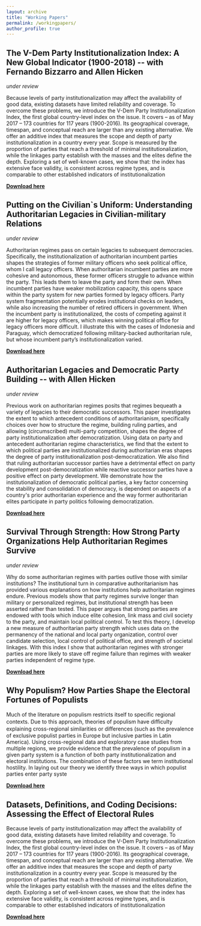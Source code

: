 ```yaml
---
layout: archive
title: "Working Papers"
permalink: /workingpapers/
author_profile: true
---
```


## The V-Dem Party Institutionalization Index: A New Global Indicator (1900-2018) -- with Fernando Bizzarro and Allen Hicken
*under review*

Because levels of party institutionalization may affect the availability of good data, existing datasets have limited reliability and coverage. To overcome these problems, we introduce the V-Dem Party Institutionalization Index, the first global country-level index on the issue. It covers – as of May 2017 – 173 countries for 117 years (1900-2016). Its geographical coverage, timespan, and conceptual reach are larger than any existing alternative. We offer an additive index that measures the scope and depth of party institutionalization in a country every year. Scope is measured by the proportion of parties that reach a threshold of minimal institutionalization, while the linkages party establish with the masses and the elites define the depth. Exploring a set of well-known cases, we show that: the index has extensive face validity, is consistent across regime types, and is comparable to other established indicators of institutionalization

[__Download here__](/assets/files/party_institutionalization_index_2020.pdf)


## Putting on the Civilian\`s Uniform: Understanding Authoritarian Legacies in Civilian-military Relations
*under review*

Authoritarian regimes pass on certain legacies to subsequent democracies. Specifically, the institutionalization of authoritarian incumbent parties shapes the strategies of former military officers who seek political office, whom I call legacy officers. When authoritarian incumbent parties are more cohesive and autonomous, these former officers struggle to advance within the party. This leads them to leave the party and form their own. When incumbent parties have weaker mobilization capacity, this opens space within the party system for new parties formed by legacy officers. Party system fragmentation potentially erodes institutional checks on leaders, while also increasing the number of retired officers in government. When the incumbent party is institutionalized, the costs of competing against it are higher for legacy officers, which makes winning political office for legacy officers more difficult. I illustrate this with the cases of Indonesia and Paraguay, which democratized following military-backed authoritarian rule, but whose incumbent party’s institutionalization varied.

[__Download here__](/assets/files/civilianuniform.pdf)

## Authoritarian Legacies and Democratic Party Building -- with Allen Hicken
*under review*

Previous work on authoritarian regimes posits that regimes bequeath a variety of legacies to their democratic successors. This paper investigates the extent to which antecedent conditions of authoritarianism, specifically choices over how to structure the regime, building ruling parties, and allowing (circumscribed) multi-party competition, shapes the degree of party institutionalization after democratization. Using data on party and antecedent authoritarian regime characteristics, we find that the extent to which political parties are institutionalized during authoritarian eras shapes the degree of party institutionalization post-democratization. We also find that ruling authoritarian successor parties have a detrimental effect on party development post-democratization while reactive successor parties have a positive effect on party development. We demonstrate how the institutionalization of democratic political parties, a key factor concerning the stability and consolidation of democracy, is dependent on aspects of a country's prior authoritarian experience and the way former authoritarian elites participate in party politics following democratization.

[__Download here__](/assets/files/authlegacy.pdf)


## Survival Through Strength: How Strong Party Organizations Help Authoritarian Regimes Survive
*under review*

Why do some authoritarian regimes with parties outlive those with similar institutions? The institutional turn in comparative authoritarianism has provided various explanations on how institutions help authoritarian regimes endure. Previous models show that party regimes survive longer than military or personalized regimes, but institutional strength has been asserted rather than tested. This paper argues that strong parties are endowed with tools which induce elite cohesion, link mass and civil society to the party, and maintain local political control. To test this theory, I develop a new measure of authoritarian party strength which uses data on the permanency of the national and local party organization, control over candidate selection, local control of political office, and strength of societal linkages. With this index I show that authoritarian regimes with stronger parties are more likely to stave off regime failure than regimes with weaker parties independent of regime type. 

[__Download here__](/assets/files/survival.pdf)


## Why Populism? How Parties Shape the Electoral Fortunes of Populists

Much of the literature on populism restricts itself to speciﬁc regional contexts. Due to this approach, theories of populism have diﬃculty explaining cross-regional similarities or diﬀerences (such as the prevalence of exclusive populist parties in Europe but inclusive parties in Latin America). Using cross-regional data and exploratory case studies from multiple regions, we provide evidence that the prevalence of populism in a given party system is a function of both party institutionalization and electoral institutions. The combination of these factors we term institutional hostility. In laying out our theory we identify three ways in which populist parties enter party syste

[__Download here__](/assets/files/populism2018.pdf)


## Datasets, Definitions, and Coding Decisions: Assessing the Effect of Electoral Rules

Because levels of party institutionalization may affect the availability of good data, existing datasets have limited reliability and coverage. To overcome these problems, we introduce the V-Dem Party Institutionalization Index, the first global country-level index on the issue. It covers – as of May 2017 – 173 countries for 117 years (1900-2016). Its geographical coverage, timespan, and conceptual reach are larger than any existing alternative. We offer an additive index that measures the scope and depth of party institutionalization in a country every year. Scope is measured by the proportion of parties that reach a threshold of minimal institutionalization, while the linkages party establish with the masses and the elites define the depth. Exploring a set of well-known cases, we show that: the index has extensive face validity, is consistent across regime types, and is comparable to other established indicators of institutionalization

[__Download here__](/assets/files/party_institutionalization_index_2020.pdf)
